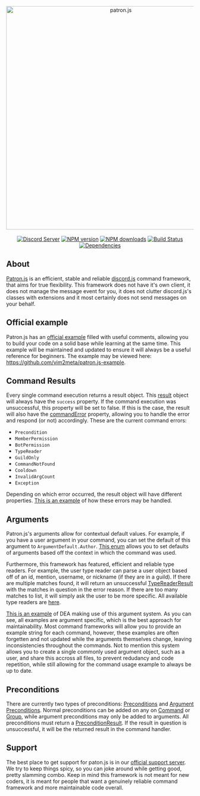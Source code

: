 <div align="center">
    <a href="https://github.com/vim2meta/patron.js/"><img src="https://i.imgur.com/6j61q1V.png" width="600" alt="patron.js" /></a>
    <br/>
    <br/>
    <a href="https://discord.gg/83UsdkR"><img src="https://discordapp.com/api/guilds/290759415362224139/embed.png" alt="Discord Server" /></a>
    <a href="https://www.npmjs.com/package/patron.js"><img src="https://img.shields.io/npm/v/patron.js.svg?maxAge=3600" alt="NPM version" /></a>
    <a href="https://www.npmjs.com/package/patron.js"><img src="https://img.shields.io/npm/dt/patron.js.svg?maxAge=3600" alt="NPM downloads" /></a>
    <a href="https://travis-ci.org/vim2meta/patron.js"><img src="https://travis-ci.org/vim2meta/patron.js.svg?branch=master" alt="Build Status" /></a>
    <a href="https://david-dm.org/vim2meta/patron.js"><img src="https://david-dm.org/vim2meta/patron.js.svg" alt="Dependencies" /></a>
</div>

## About
[Patron.js](https://vim2meta.github.io/patron.js/) is an efficient, stable and reliable [discord.js](https://github.com/hydrabolt/discord.js) command framework, that aims for true flexibility. This framework does not have it's own client, it does not manage the message event for you, it does not clutter discord.js's classes with extensions and it most certainly does not send messages on your behalf.

## Official example
Patron.js has an [official example](https://github.com/vim2meta/patron.js-example) filled with useful comments, allowing you to build your code on a solid base while learning at the same time. This example will be maintained and updated to ensure it will always be a useful reference for beginners. The example may be viewed here: https://github.com/vim2meta/patron.js-example.

## Command Results
Every single command execution returns a result object. This [result](https://vim2meta.github.io/patron.js/Result.html) object will always have the `success` property. If the command execution was unsuccessful, this property will be set to false. If this is the case, the result will also have the [commandError](https://vim2meta.github.io/patron.js/global.html#CommandError) property, allowing you to handle the error and respond (or not) accordingly. These are the current command errors:
- `Precondition`
- `MemberPermission`
- `BotPermission`
- `TypeReader`
- `GuildOnly`
- `CommandNotFound`
- `Cooldown`
- `InvalidArgCount`
- `Exception`

Depending on which error occurred, the result object will have different properties. [This is an example](https://github.com/VapidSlay/selfbot/blob/master/src/services/CommandService.js) of how these errors may be handled.

## Arguments
Patron.js's arguments allow for contextual default values. For example, if you have a user argument in your command, you can set the default of this argument to `ArgumentDefault.Author`. [This enum](https://vim2meta.github.io/patron.js/global.html#ArgumentDefault) allows you to set defaults of arguments based off the context in which the command was used. 

Furthermore, this framework has featured, efficient and reliable type readers. For example, the user type reader can parse a user object based off of an id, mention, username, or nickname (if they are in a guild). If there are multiple matches found, it will return an unsuccessful [TypeReaderResult](https://vim2meta.github.io/patron.js/TypeReaderResult.html) with the matches in question in the error reason. If there are too many matches to list, it will simply ask the user to be more specific. All available type readers are [here](https://github.com/vim2meta/patron.js/tree/master/src/readers).

[This is an example](https://github.com/realblazeit/dea/blob/master/src/commands/moderation/Kick.js) of DEA making use of this argument system. As you can see, all examples are argument specific, which is the best approach for maintainability. Most command frameworks will allow you to provide an example string for each command, however, these examples are often forgetten and not updated while the arguments themselves change, leaving inconsistencies throughout the commands. Not to mention this system allows you to create a single commonly used argument object, such as a user, and share this accross all files, to prevent redudancy and code repetition, while still allowing for the command usage example to always be up to date.

## Preconditions
There are currently two types of preconditions: [Preconditions](https://vim2meta.github.io/patron.js/Precondition.html) and [Argument Preconditions](https://vim2meta.github.io/patron.js/ArgumentPrecondition.html). Normal preconditions can be added on any on [Command](https://vim2meta.github.io/patron.js/Command.html) or [Group](https://vim2meta.github.io/patron.js/Group.html), while argument preconditions may only be added to arguments. All preconditions must return a [PreconditionResult](https://vim2meta.github.io/patron.js/PreconditionResult.html). If the result in question is unsuccessful, it will be the returned result in the command handler.

## Support
The best place to get support for paton.js is in our [official support server](https://discord.gg/83UsdkR). We try to keep things spicy, so you can joke around while getting good, pretty slamming combo. Keep in mind this framework is not meant for new coders, it is meant for people that want a genuinely reliable command framework and more maintainable code overall.
